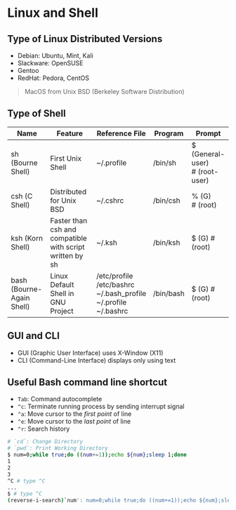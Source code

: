 # Linux and Shell

## Type of Linux Distributed Versions
- Debian: Ubuntu, Mint, Kali
- Slackware: OpenSUSE
- Gentoo
- RedHat: Pedora, CentOS

> MacOS from Unix BSD (Berkeley Software Distribution)

## Type of Shell

|Name|Feature|Reference File|Program|Prompt|
|---|---|---|---|---|
|sh (Bourne Shell)|First Unix Shell|\~/.profile|/bin/sh|$ (General-user) <br> # (root-user)|
|csh (C Shell)|Distributed for Unix BSD|\~/.cshrc|/bin/csh|% (G) <br> # (root)|
|ksh (Korn Shell)|Faster than csh and compatible with script written by sh|\~/.ksh|/bin/ksh|$ (G) # (root)|
|bash (Bourne-Again Shell)|Linux Default Shell in GNU Project|/etc/profile<br>/etc/bashrc<br>\~/.bash_profile<br>\~/.profile<br>\~/.bashrc|/bin/bash|$ (G) # (root)|

## GUI and CLI
- GUI (Graphic User Interface) uses X-Window (X11)
- CLI (Command-Line Interface) displays only using text

## Useful Bash command line shortcut
- `Tab`: Command autocomplete
- `^c`: Terminate running process by sending interrupt signal
- `^a`: Move cursor to the *first point* of line
- `^e`: Move cursor to the *last point* of line
- `^r`: Search history

```bash
# `cd`: Change Directory
# `pwd`: Print Working Directory
$ num=0;while true;do ((num+=1));echo ${num};sleep 1;done
1
2
3
^C # type ^C
...
$ # type ^C
(reverse-i-search)`num': num=0;while true;do ((num+=1));echo ${num};sleep 1;done 

```
